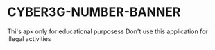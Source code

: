 # CYBER3G-NUMBER-BANNER
Thi's apk only for educational purposess Don't use this application for illegal activities
